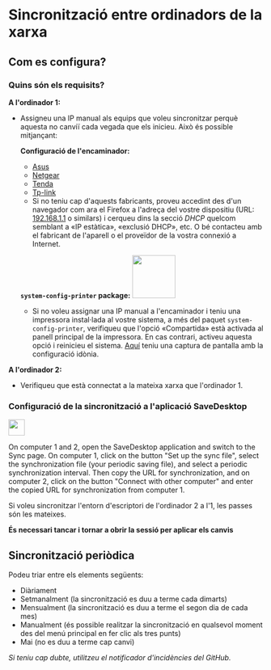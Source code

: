 # Sincronització entre ordinadors de la xarxa
## Com es configura?
###  Quins són els requisits?
**A l'ordinador 1:**
- Assigneu una IP manual als equips que voleu sincronitzar perquè aquesta no canviï cada vegada que els inicieu. Això és possible mitjançant:

  **Configuració de l'encaminador:**
  - [Asus](https://www.asus.com/support/FAQ/1000906/)
  - [Netgear](https://kb.netgear.com/25722/How-do-I-reserve-an-IP-address-on-my-NETGEAR-router)
  - [Tenda](https://www.tendacn.com/faq/3264.html)
  - [Tp-link](https://www.tp-link.com/us/support/faq/170/)
  - Si no teniu cap d'aquests fabricants, proveu accedint des d'un navegador com ara el Firefox a l'adreça del vostre dispositiu (URL: [192.168.1.1](http://192.168.1.1) o similars) i cerqueu dins la secció *DHCP* quelcom semblant a «IP estàtica», «exclusió DHCP», etc. O bé contacteu amb el fabricant de l'aparell o el proveïdor de la vostra connexió a Internet.

  **`system-config-printer` package:**  <img src="https://github.com/vikdevelop/SaveDesktop/assets/83600218/ff4e742d-07e2-453f-8ace-b51b4f52d1dd" width="85">
  - Si no voleu assignar una IP manual a l'encaminador i teniu una impressora instal·lada al vostre sistema, a més del paquet `system-config-printer`, verifiqueu que l'opció «Compartida» està activada al panell principal de la impressora. En cas contrari, activeu aquesta opció i reinicieu el sistema. [Aquí](https://raw.githubusercontent.com/BennyBeat/SaveDesktop/1602010b7ef88f3fb0eb1010af33571f0c548eb3/translations/wiki/ca-Printer.png) teniu una captura de pantalla amb la configuració idònia.

**A l'ordinador 2:**
- Verifiqueu que està connectat a la mateixa xarxa que l'ordinador 1.

### Configuració de la sincronització a l'aplicació SaveDesktop
<a href="https://www.youtube.com/watch?v=QccFR06oyXk"><img src="https://github.com/vikdevelop/SaveDesktop/assets/83600218/a4f8da24-7183-49e1-9a58-82092a42f124" height="32"></a>

On computer 1 and 2, open the SaveDesktop application and switch to the Sync page. On computer 1, click on the button "Set up the sync file", select the synchronization file (your periodic saving file), and select a periodic synchronization interval. Then copy the URL for synchronization, and on computer 2, click on the button "Connect with other computer" and enter the copied URL for synchronization from computer 1.

Si voleu sincronitzar l'entorn d'escriptori de l'ordinador 2 a l'1, les passes són les mateixes.

**És necessari tancar i tornar a obrir la sessió per aplicar els canvis**

## Sincronització periòdica
Podeu triar entre els elements següents:
- Diàriament
- Setmanalment (la sincronització es duu a terme cada dimarts)
- Mensualment (la sincronització es duu a terme el segon dia de cada mes)
- Manualment (és possible realitzar la sincronització en qualsevol moment des del menú principal en fer clic als tres punts)
- Mai (no es duu a terme cap canvi)

_Si teniu cap dubte, utilitzeu el notificador d'incidències del GitHub._
